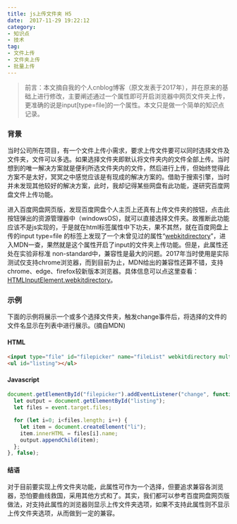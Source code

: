 ```yaml
---
title: js上传文件夹 H5
date:  2017-11-29 19:22:12
category:
- 知识点
- 技术
tag:
- 文件上传
- 文件夹上传
- 批量上传
---
```


> 前言：本文摘自我的个人cnblog博客（原文发表于2017年），并在原来的基础上进行修改，主要阐述通过一个属性即可开启浏览器中网页文件夹上传，更准确的说是input[type=file]的一个属性。本文只是做一个简单的知识点记录。

### 背景

当时公司所在项目，有一个文件上传小需求，要求上传文件要可以同时选择文件及文件夹，文件可以多选。如果选择文件夹即默认将文件夹内的文件全部上传。当时想到的唯一解决方案就是便利所选文件夹内的文件，然后进行上传，但始终觉得此方案不是太好，冥冥之中感觉应该是有现成的解决方案的。借助于搜索引擎，当时并未发现其他较好的解决方案，此时，我却记得某些网盘有此功能，遂研究百度网盘文件上传功能。
<!-- more -->
进入百度网盘网页版，发现百度网盘个人主页上还真有上传文件夹的按钮，点击此按钮弹出的资源管理器中（windowsOS)，就可以直接选择文件夹。故推断此功能应该不是js实现的，于是就在html标签属性中下功夫，果不其然，就在百度网盘上传的input type=file 的标签上发现了一个未曾见过的属性“[webkitdirectory](https://developer.mozilla.org/zh-CN/docs/Web/API/HTMLInputElement/webkitdirectory)”，进入MDN一查，果然就是这个属性开启了input的文件夹上传功能。但是，此属性还处在实验非标准 non-standard中，兼容性是最大的问题。2017年当时使用是实际测试仅支持chrome浏览器，而到目前为止，MDN给出的兼容性还算不错，支持chrome、edge、firefox较新版本浏览器。具体信息可以点这里查看：[HTMLInputElement.webkitdirectory](https://developer.mozilla.org/zh-CN/docs/Web/API/HTMLInputElement/webkitdirectory)。

### 示例

下面的示例将展示一个或多个选择文件夹，触发change事件后，将选择的文件的文件名显示在列表中进行展示。(摘自MDN)

#### HTML


```html
<input type="file" id="filepicker" name="fileList" webkitdirectory multiple />
<ul id="listing"></ul>
```

#### Javascript


```js
document.getElementById("filepicker").addEventListener("change", function(event) {
  let output = document.getElementById("listing");
  let files = event.target.files;

  for (let i=0; i<files.length; i++) {
    let item = document.createElement("li");
    item.innerHTML = files[i].name;
    output.appendChild(item);
  };
}, false);
```



#### 结语

对于目前要实现上传文件夹功能，此属性可作为一个选择，但要追求兼容各浏览器，恐怕要曲线救国，采用其他方式和了。其实，我们都可以参考百度网盘网页版做法，对支持此属性的浏览器则显示上传文件夹选项，如果不支持此属性则不显示上传文件夹选项，从而做到一定的兼容。
